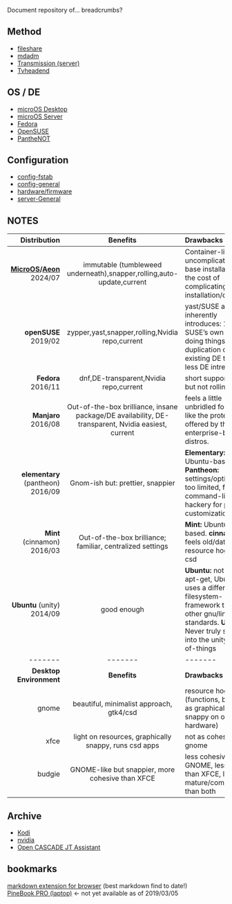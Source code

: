 Document repository of... breadcrumbs? 

## Method
- [fileshare](fileshare/README.md)  
- [mdadm](mdadm.md)  
- [Transmission (server)](serverConfigTransmission.md)  
- [Tvheadend](serverConfigTVH.md)  

## OS / DE
- [microOS Desktop](microosDesktop.md)  
- [microOS Server](microosServer.md)  
- [Fedora](fedora.md)  
- [OpenSUSE](opensuse.md)  
- [PantheNOT](pantheNOT/README.md)  

## Configuration
- [config-fstab](fstab.md)  
- [config-general](config.md)  
- [hardware/firmware](hardware/README.md)
- [server-General](serverConfigGeneral.md)  

## NOTES

Distribution	|	Benefits |	Drawbacks
--:|:--:|:--
**[MicroOS](https://en.opensuse.org/Portal:MicroOS)/[Aeon](https://en.opensuse.org/Portal:Aeon)** 2024/07	|	immutable (tumbleweed underneath),snapper,rolling,auto-update,current	| Container-life uncomplicates the base installation at the cost of complicating app installation/operation
**openSUSE** 2019/02	|	zypper,yast,snapper,rolling,Nvidia repo,current	| yast/SUSE approach inherently introduces: 1) SUSE’s own way of doing things 2) a duplication of existing DE tools 3) less DE intregration
**Fedora** 2016/11	|	dnf,DE-transparent,Nvidia repo,current	| short support life, but not rolling.
**Manjaro** 2016/08	|	Out-of-the-box brilliance, insane package/DE availability, DE-transparent, Nvidia easiest, current	| feels a little unbridled for me. I like the protections offered by the enterprise-backed distros.
**elementary** (pantheon) 2016/09|	Gnom-ish but: prettier, snappier	| **Elementary:** Ubuntu-based. **Pantheon:** settings/options are too limited, forcing command-line hackery for petty customization
**Mint** (cinnamon) 2016/03	|	Out-of-the-box brilliance; familiar, centralized settings	| **Mint:** Ubuntu-based. **cinnamon:** feels old/dated, resource hog, anti-csd
**Ubuntu** (unity) 2014/09	|	good enough	| **Ubuntu:** not a fan of apt-get, Ubuntu uses a different filesystem-framework than the other gnu/linux standards. **Unity:** Never truly settled into the unity way-of-things
------- | ------- | -------
**Desktop Environment**	|	**Benefits**	|	**Drawbacks**
gnome	|	beautiful, minimalist approach, gtk4/csd | resource hog (functions, but not as graphically snappy on older hardware)
xfce	|	light on resources, graphically snappy, runs csd apps | not as cohesive as gnome
budgie	|	GNOME-like but snappier, more cohesive than XFCE	| less cohesive than GNOME, less snappy than XFCE, less mature/complete than both

## Archive
- [Kodi](archive/kodi-gen.md)  
- [nvidia](archive/nvidia.md)  
- [Open CASCADE JT Assistant](archive/jtviewer.md)  

## bookmarks
[markdown extension for browser](https://github.com/simov/markdown-viewer) (best markdown find to date!)  
[PineBook PRO (laptop)](https://forum.pine64.org/showthread.php?tid=7093&pid=43850#pid43850) <- not yet available as of 2019/03/05  
